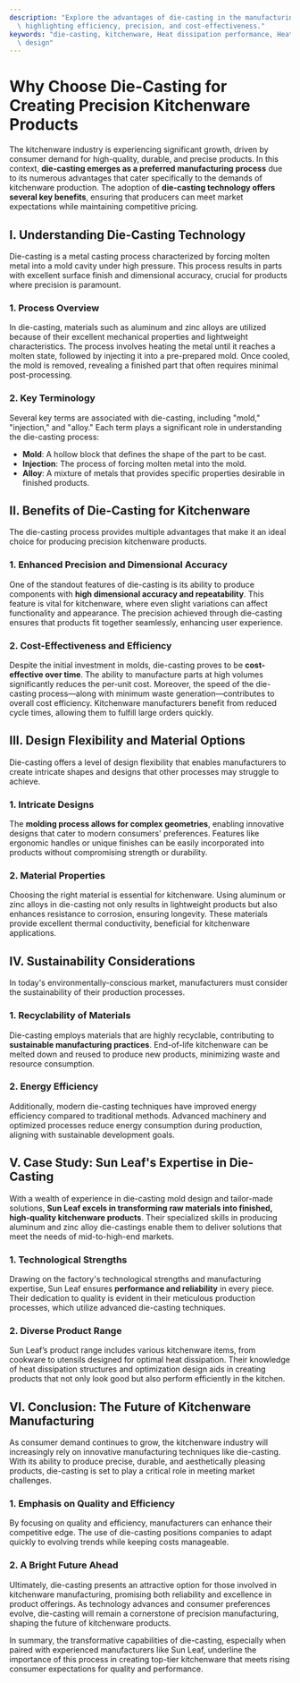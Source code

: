 ```yaml
---
description: "Explore the advantages of die-casting in the manufacturing of precision kitchenware,\
  \ highlighting efficiency, precision, and cost-effectiveness."
keywords: "die-casting, kitchenware, Heat dissipation performance, Heat dissipation optimization\
  \ design"
---
```

# Why Choose Die-Casting for Creating Precision Kitchenware Products

The kitchenware industry is experiencing significant growth, driven by consumer demand for high-quality, durable, and precise products. In this context, **die-casting emerges as a preferred manufacturing process** due to its numerous advantages that cater specifically to the demands of kitchenware production. The adoption of **die-casting technology offers several key benefits**, ensuring that producers can meet market expectations while maintaining competitive pricing.

## I. Understanding Die-Casting Technology

Die-casting is a metal casting process characterized by forcing molten metal into a mold cavity under high pressure. This process results in parts with excellent surface finish and dimensional accuracy, crucial for products where precision is paramount. 

### 1. Process Overview

In die-casting, materials such as aluminum and zinc alloys are utilized because of their excellent mechanical properties and lightweight characteristics. The process involves heating the metal until it reaches a molten state, followed by injecting it into a pre-prepared mold. Once cooled, the mold is removed, revealing a finished part that often requires minimal post-processing.

### 2. Key Terminology

Several key terms are associated with die-casting, including "mold," "injection," and "alloy." Each term plays a significant role in understanding the die-casting process:

- **Mold**: A hollow block that defines the shape of the part to be cast.
- **Injection**: The process of forcing molten metal into the mold.
- **Alloy**: A mixture of metals that provides specific properties desirable in finished products.

## II. Benefits of Die-Casting for Kitchenware

The die-casting process provides multiple advantages that make it an ideal choice for producing precision kitchenware products.

### 1. Enhanced Precision and Dimensional Accuracy

One of the standout features of die-casting is its ability to produce components with **high dimensional accuracy and repeatability**. This feature is vital for kitchenware, where even slight variations can affect functionality and appearance. The precision achieved through die-casting ensures that products fit together seamlessly, enhancing user experience.

### 2. Cost-Effectiveness and Efficiency

Despite the initial investment in molds, die-casting proves to be **cost-effective over time**. The ability to manufacture parts at high volumes significantly reduces the per-unit cost. Moreover, the speed of the die-casting process—along with minimum waste generation—contributes to overall cost efficiency. Kitchenware manufacturers benefit from reduced cycle times, allowing them to fulfill large orders quickly.

## III. Design Flexibility and Material Options

Die-casting offers a level of design flexibility that enables manufacturers to create intricate shapes and designs that other processes may struggle to achieve.

### 1. Intricate Designs

The **molding process allows for complex geometries**, enabling innovative designs that cater to modern consumers' preferences. Features like ergonomic handles or unique finishes can be easily incorporated into products without compromising strength or durability.

### 2. Material Properties

Choosing the right material is essential for kitchenware. Using aluminum or zinc alloys in die-casting not only results in lightweight products but also enhances resistance to corrosion, ensuring longevity. These materials provide excellent thermal conductivity, beneficial for kitchenware applications.

## IV. Sustainability Considerations

In today's environmentally-conscious market, manufacturers must consider the sustainability of their production processes. 

### 1. Recyclability of Materials

Die-casting employs materials that are highly recyclable, contributing to **sustainable manufacturing practices**. End-of-life kitchenware can be melted down and reused to produce new products, minimizing waste and resource consumption.

### 2. Energy Efficiency

Additionally, modern die-casting techniques have improved energy efficiency compared to traditional methods. Advanced machinery and optimized processes reduce energy consumption during production, aligning with sustainable development goals.

## V. Case Study: Sun Leaf's Expertise in Die-Casting

With a wealth of experience in die-casting mold design and tailor-made solutions, **Sun Leaf excels in transforming raw materials into finished, high-quality kitchenware products**. Their specialized skills in producing aluminum and zinc alloy die-castings enable them to deliver solutions that meet the needs of mid-to-high-end markets.

### 1. Technological Strengths

Drawing on the factory's technological strengths and manufacturing expertise, Sun Leaf ensures **performance and reliability** in every piece. Their dedication to quality is evident in their meticulous production processes, which utilize advanced die-casting techniques.

### 2. Diverse Product Range

Sun Leaf’s product range includes various kitchenware items, from cookware to utensils designed for optimal heat dissipation. Their knowledge of heat dissipation structures and optimization design aids in creating products that not only look good but also perform efficiently in the kitchen.

## VI. Conclusion: The Future of Kitchenware Manufacturing

As consumer demand continues to grow, the kitchenware industry will increasingly rely on innovative manufacturing techniques like die-casting. With its ability to produce precise, durable, and aesthetically pleasing products, die-casting is set to play a critical role in meeting market challenges.

### 1. Emphasis on Quality and Efficiency

By focusing on quality and efficiency, manufacturers can enhance their competitive edge. The use of die-casting positions companies to adapt quickly to evolving trends while keeping costs manageable.

### 2. A Bright Future Ahead

Ultimately, die-casting presents an attractive option for those involved in kitchenware manufacturing, promising both reliability and excellence in product offerings. As technology advances and consumer preferences evolve, die-casting will remain a cornerstone of precision manufacturing, shaping the future of kitchenware products. 

In summary, the transformative capabilities of die-casting, especially when paired with experienced manufacturers like Sun Leaf, underline the importance of this process in creating top-tier kitchenware that meets rising consumer expectations for quality and performance.
